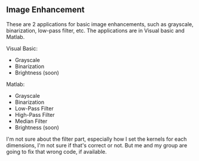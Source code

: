 ## Image Enhancement

These are 2 applications for basic image enhancements, such as grayscale, binarization, low-pass filter, etc.
The applications are in Visual basic and Matlab.

Visual Basic:
- Grayscale
- Binarization 
- Brightness (soon)

Matlab:
- Grayscale
- Binarization
- Low-Pass Filter
- High-Pass Filter
- Median Filter
- Brightness (soon)

I'm not sure about the filter part, especially how I set the kernels for each dimensions, I'm not sure if that's correct or not. But me and my group are going to fix that wrong code, if available.

